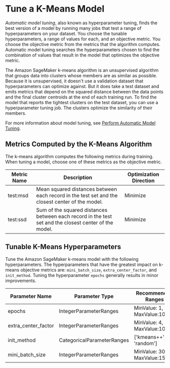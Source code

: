 # Tune a K\-Means Model<a name="k-means-tuning"></a>

*Automatic model tuning*, also known as hyperparameter tuning, finds the best version of a model by running many jobs that test a range of hyperparameters on your dataset\. You choose the tunable hyperparameters, a range of values for each, and an objective metric\. You choose the objective metric from the metrics that the algorithm computes\. Automatic model tuning searches the hyperparameters chosen to find the combination of values that result in the model that optimizes the objective metric\.

The Amazon SageMaker k\-means algorithm is an unsupervised algorithm that groups data into clusters whose members are as similar as possible\. Because it is unsupervised, it doesn't use a validation dataset that hyperparameters can optimize against\. But it does take a test dataset and emits metrics that depend on the squared distance between the data points and the final cluster centroids at the end of each training run\. To find the model that reports the tightest clusters on the test dataset, you can use a hyperparameter tuning job\. The clusters optimize the similarity of their members\.

For more information about model tuning, see [Perform Automatic Model Tuning](automatic-model-tuning.md)\.

## Metrics Computed by the K\-Means Algorithm<a name="km-metrics"></a>

The k\-means algorithm computes the following metrics during training\. When tuning a model, choose one of these metrics as the objective metric\. 


| Metric Name | Description | Optimization Direction | 
| --- | --- | --- | 
| test:msd | Mean squared distances between each record in the test set and the closest center of the model\. | Minimize | 
| test:ssd | Sum of the squared distances between each record in the test set and the closest center of the model\. | Minimize | 



## Tunable K\-Means Hyperparameters<a name="km-tunable-hyperparameters"></a>

Tune the Amazon SageMaker k\-means model with the following hyperparameters\. The hyperparameters that have the greatest impact on k\-means objective metrics are: `mini_batch_size`, `extra_center_factor`, and `init_method`\. Tuning the hyperparameter `epochs` generally results in minor improvements\.


| Parameter Name | Parameter Type | Recommended Ranges | 
| --- | --- | --- | 
| epochs | IntegerParameterRanges | MinValue: 1, MaxValue:10 | 
| extra\_center\_factor | IntegerParameterRanges | MinValue: 4, MaxValue:10 | 
| init\_method | CategoricalParameterRanges | \['kmeans\+\+', 'random'\] | 
| mini\_batch\_size | IntegerParameterRanges | MinValue: 3000, MaxValue:15000 | 